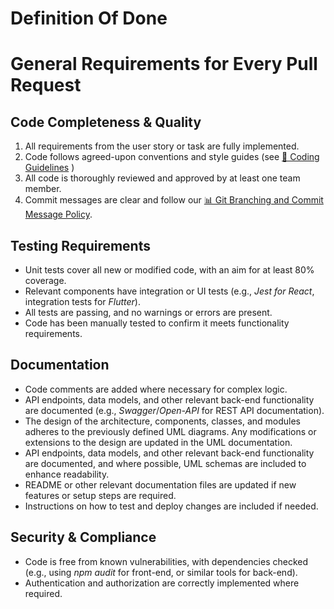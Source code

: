 # Definition Of Done

# **General Requirements for Every Pull Request**

## **Code Completeness & Quality**

1. All requirements from the user story or task are fully implemented.
2. Code follows agreed-upon conventions and style guides (see [🎯 Coding Guidelines](./development-guidelines.md) )
3. All code is thoroughly reviewed and approved by at least one team member.
4. Commit messages are clear and follow our [📊 Git Branching and Commit Message Policy](./development-guidelines/git-branching-and-commit-message-policy.md).

## **Testing Requirements**

- Unit tests cover all new or modified code, with an aim for at least 80% coverage.
- Relevant components have integration or UI tests (e.g., _Jest for React_, integration tests for _Flutter_).
- All tests are passing, and no warnings or errors are present.
- Code has been manually tested to confirm it meets functionality requirements.

## **Documentation**

- Code comments are added where necessary for complex logic.
- API endpoints, data models, and other relevant back-end functionality are documented (e.g., _Swagger_/_Open-API_ for REST API documentation).
- The design of the architecture, components, classes, and modules adheres to the previously defined UML diagrams. Any modifications or extensions to the design are updated in the UML documentation.
- API endpoints, data models, and other relevant back-end functionality are documented, and where possible, UML schemas are included to enhance readability.
- README or other relevant documentation files are updated if new features or setup steps are required.
- Instructions on how to test and deploy changes are included if needed.

## **Security & Compliance**

- Code is free from known vulnerabilities, with dependencies checked (e.g., using _npm audit_ for front-end, or similar tools for back-end).
- Authentication and authorization are correctly implemented where required.
